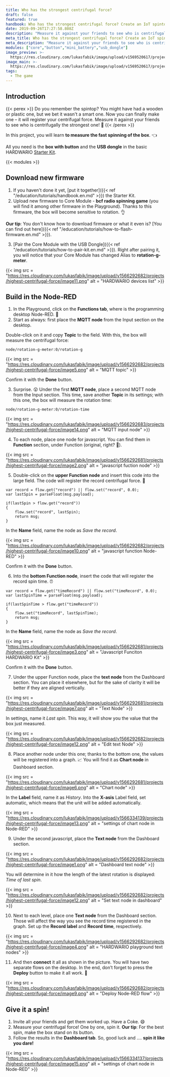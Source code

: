 ```yaml
---
title: Who has the strongest centrifugal force?
draft: false
featured: true
handbook: Who has the strongest centrifugal force? Create an IoT spintop and measure it
date: 2019-09-26T17:27:58.808Z
description: "Measure it against your friends to see who is centrifugally the strongest one! \U0001F4AA Instructions on how to build a smart spintop from the HARDWARIO Starter Kit. "
meta_title: Who has the strongest centrifugal force? Create an IoT spintop and measure it
meta_description: "Measure it against your friends to see who is centrifugally the strongest one! \U0001F4AA Instructions on how to build a smart spintop from the HARDWARIO Starter Kit. "
modules: ["core","button","mini_battery","usb_dongle"]
image_preview: >-
  https://res.cloudinary.com/lukasfabik/image/upload/v1569520617/projects/highest-centrifugal-force/5-ilustrace-hra-s-kamarady-o-nejvetsi-odstredivou-silu.png
image_main: >-
  https://res.cloudinary.com/lukasfabik/image/upload/v1569520617/projects/highest-centrifugal-force/5-ilustrace-hra-s-kamarady-o-nejvetsi-odstredivou-silu.png
tags:
  - The game
---
```

## Introduction

{{< perex >}}
Do you remember the spintop? You might have had a wooden or plastic one, but we bet it wasn't a smart one. Now you can finally make one – it will register your centrifugal force. Measure it against your friends to see who is centrifugally the strongest one! 💪
{{< /perex >}}

In this project, you will learn **to measure the fast spinning of the box**.  👈

All you need is the **box with button** and the **USB dongle** in the basic HARDWARIO [Starter Kit](https://shop.hardwario.com/starter-kit/).

{{< modules >}}

## Download new firmware

1. If you haven't done it yet, [put it together]({{< ref "/education/tutorials/handbook.en.md" >}}) the Starter Kit.
2. Upload new firmware to Core Module - **bcf radio spinning game** (you will find it among other firmware in the Playground). Thanks to this firmware, the box will become sensitive to rotation. 👌

**Our tip**: You don't know how to download firmware or what it even is? [You can find out here]({{< ref "/education/tutorials/how-to-flash-firmware.en.md" >}}).

3. [Pair the Core Module with the USB Dongle]({{< ref "/education/tutorials/how-to-pair-kit.en.md" >}}). Right after pairing it, you will notice that your Core Module has changed Alias to **rotation-g-meter**.

{{< img src = "https://res.cloudinary.com/lukasfabik/image/upload/v1566292682/projects/highest-centrifugal-force/image11.png" alt = "HARDWARIO devices list" >}}

## Build in the Node-RED

1. In the Playground, click on the **Functions tab**, where is the programming desktop Node-RED. 🤖
2. Start as always: first place the **MQTT node** from the Input section on the desktop.

Double-click on it and copy **Topic** to the field. With this, the box will measure the centrifugal force:

```
node/rotation-g-meter:0/rotation-g
```

{{< img src = "https://res.cloudinary.com/lukasfabik/image/upload/v1566292682/projects/highest-centrifugal-force/image5.png" alt = "MQTT topic" >}}

Confirm it with the **Done** button.

3. Surprise. 😲 Under the first **MQTT node**, place a second MQTT node from the Input section. This time, save another **Topic** in its settings; with this one, the box will measure the rotation time:


```
node/rotation-g-meter:0/rotation-time
```

{{< img src = "https://res.cloudinary.com/lukasfabik/image/upload/v1566292683/projects/highest-centrifugal-force/image14.png" alt = "MQTT input node" >}}

4. To each node, place one node for javascript. You can find them in **Function** section, under Function (original, right? 🤡).

{{< img src = "https://res.cloudinary.com/lukasfabik/image/upload/v1566292681/projects/highest-centrifugal-force/image2.png" alt = "javascript fuction node" >}}

5. Double-click on the **upper Function node** and insert this code into the large field. The code will register the record centrifugal force. 💪


```
var record = flow.get("record") || flow.set("record", 0.0);
var lastSpin = parseFloat(msg.payload);

if(lastSpin > flow.get("record"))
{
    flow.set("record", lastSpin);
    return msg;
}
```

In the **Name** field, name the node as _Save the record_.

{{< img src = "https://res.cloudinary.com/lukasfabik/image/upload/v1566292682/projects/highest-centrifugal-force/image10.png" alt = "javascript function Node-RED" >}}

Confirm it with the **Done** button.

6. Into the **bottom Function node**, insert the code that will register the record spin time. ⏰


```
var record = flow.get("timeRecord") || flow.set("timeRecord", 0.0);
var lastSpinTime = parseFloat(msg.payload);

if(lastSpinTime > flow.get("timeRecord"))
{
    flow.set("timeRecord", lastSpinTime);
    return msg;
}
```

In the **Name** field, name the node as _Save the record_.

{{< img src = "https://res.cloudinary.com/lukasfabik/image/upload/v1566292681/projects/highest-centrifugal-force/image3.png" alt = "Javascript Funciton HARDWARIO Kit" >}}

Confirm it with the **Done** button.

7. Under the upper Function node, place the **text node** from the Dashboard section. You can place it elsewhere, but for the sake of clarity it will be better if they are aligned vertically.

{{< img src = "https://res.cloudinary.com/lukasfabik/image/upload/v1566292681/projects/highest-centrifugal-force/image7.png" alt = "Text Node" >}}

In settings, name it _Last spin_. This way, it will show you the value that the box just measured.

{{< img src = "https://res.cloudinary.com/lukasfabik/image/upload/v1566292682/projects/highest-centrifugal-force/image12.png" alt = "Edit text Node" >}}

8. Place another node under this one; thanks to the bottom one, the values will be registered into a graph. 📈 You will find it as **Chart node** in Dashboard section.

{{< img src = "https://res.cloudinary.com/lukasfabik/image/upload/v1566292681/projects/highest-centrifugal-force/image6.png" alt = "Chart node" >}}

In the **Label** field, name it as _History_. Into the **X-asis** Label field, set  automatic, which means that the unit will be added automatically.

{{< img src = "https://res.cloudinary.com/lukasfabik/image/upload/v1566334139/projects/highest-centrifugal-force/image13.png" alt = "settings of chart node in Node-RED" >}}

9. Under the second javascript, place the **Text node** from the Dashboard section.

{{< img src = "https://res.cloudinary.com/lukasfabik/image/upload/v1566292682/projects/highest-centrifugal-force/image1.png" alt = "Dashboard text node" >}}

You will determine in it how the length of the latest rotation is displayed: _Time of last spin_.

{{< img src = "https://res.cloudinary.com/lukasfabik/image/upload/v1566292682/projects/highest-centrifugal-force/image12.png" alt = "Set text node in dashboard" >}}

10. Next to each level, place one **Text node** from the Dashboard section. Those will affect the way you see the record time registered in the graph.  Set up the **Record label** and **Record** **time**, respectively.

{{< img src = "https://res.cloudinary.com/lukasfabik/image/upload/v1566292682/projects/highest-centrifugal-force/image4.png" alt = "HARDWARIO playground text nodes" >}}

11. And then **connect** it all as shown in the picture. You will have two separate flows on the desktop. In the end, don’t forget to press the **Deploy** button to make it all work. 🚨

{{< img src = "https://res.cloudinary.com/lukasfabik/image/upload/v1566292682/projects/highest-centrifugal-force/image9.png" alt = "Deploy Node-RED flow" >}}

## Give it a spin!

1. Invite all your friends and get them worked up. Have a Coke. 😄
2. Measure your centrifugal force! One by one, spin it.
   **Our tip**: For the best spin, make the box stand on its button.
3. Follow the results in the **Dashboard tab**. So, good luck and …. **spin it like you dare!**

{{< img src = "https://res.cloudinary.com/lukasfabik/image/upload/v1566334137/projects/highest-centrifugal-force/image15.png" alt = "settings of chart node in Node-RED" >}}
